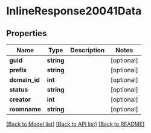 # InlineResponse20041Data

## Properties
Name | Type | Description | Notes
------------ | ------------- | ------------- | -------------
**guid** | **string** |  | [optional] 
**prefix** | **string** |  | [optional] 
**domain_id** | **int** |  | [optional] 
**status** | **string** |  | [optional] 
**creator** | **int** |  | [optional] 
**roomname** | **string** |  | [optional] 

[[Back to Model list]](../../README.md#documentation-for-models) [[Back to API list]](../../README.md#documentation-for-api-endpoints) [[Back to README]](../../README.md)

